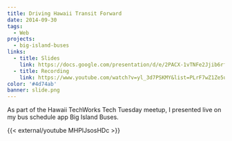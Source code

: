 ```yaml
---
title: Driving Hawaii Transit Forward
date: 2014-09-30
tags:
  - Web
projects:
  - big-island-buses
links:
  - title: Slides
    link: https://docs.google.com/presentation/d/e/2PACX-1vTNFe2Jjib6rfVeHsIZvwpl5Xv_es83MJKt_qxGEYErEGAtVLXvYteiZwN7MziJPM-R3eyXKGb3jJhg/pub?start=false&loop=false
  - title: Recording
    link: https://www.youtube.com/watch?v=yl_3d7PSKMY&list=PLrF7wZ1Ze5uH1xudf--exufrlgCVCE3n6&index=3&t=0s
color: '#4d74ab'
banner: slide.png
---
```


As part of the Hawaii TechWorks Tech Tuesday meetup, I presented live on my bus schedule app Big Island Buses.

{{< external/youtube MHPlJsosHDc >}}
